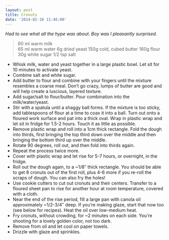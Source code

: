 ```yaml
---
layout: post
title: Cronuts
date: '2014-02-10 11:46:00'
---
```


*Had to see what all the hype was about. Boy was I pleasantly surprised.*

> 60 ml warm milk  
65 ml warm water
6g dried yeast
150g cold, cubed butter
160g flour
30g white sugar
1/2 tsp salt

* Whisk milk, water and yeast together in a large plastic bowl. Let sit for 10 minutes to activate yeast.
* Combine salt and white sugar.
* Add butter to flour and combine with your fingers until the mixture resembles a coarse meal. Don’t go crazy, lumps of butter are good and will help create a luscious, layered texture.
* Add sugar/salt to flour/butter. Pour combination into the milk/water/yeast.
* Stir with a spatula until a shaggy ball forms. If the mixture is too sticky, add tablespoons of flour at a time to coax it into a ball.
Turn out onto a floured work surface and pat into a thick oval. Wrap in plastic wrap and let sit in fridge for 1.5-2 hours. Touch it as little as possible.
* Remove plastic wrap and roll into a 1cm thick rectangle. Fold the dough into thirds, first bringing the top third down over the middle and then bringing the bottom third up over the middle.
* Rotate 90 degrees, roll out, and then fold into thirds again.
* Repeat the process twice more.
* Cover with plastic wrap and let rise for 5-7 hours, or overnight, in the fridge.
* Roll out the dough again, to a ~1/8″ thick rectangle.  You should be able to get 8 cronuts out of the first roll, plus 4-6 more if you re-roll the scraps of dough. You can also fry the holes!
* Use cookie cutters to cut out cronuts and their centers. Transfer to a floured sheet pan to rise for another hour at room temperature, covered with a cloth.
* Near the end of the rise period, fill a large pan with canola oil approximately ~1/2-3/4″ deep. If you’re making glaze, start that now too (see below for recipes). Heat the oil over low-medium heat.
* Fry cronuts, without crowding, for ~2 minutes on each side. You’re shooting for a lovely golden color, not too dark.
* Remove from oil and let cool on paper towels.
* Drizzle with glaze and sprinkles.